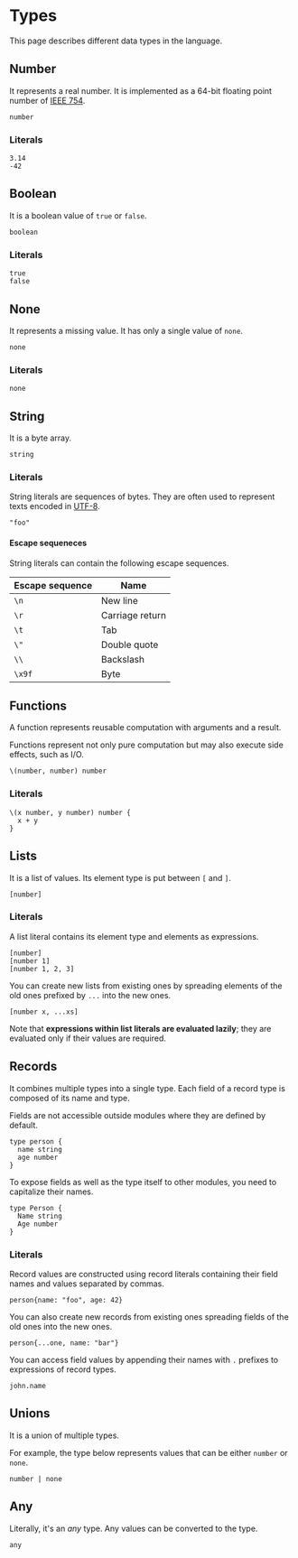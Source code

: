 # Types

This page describes different data types in the language.

## Number

It represents a real number. It is implemented as a 64-bit floating point number of [IEEE 754](https://en.wikipedia.org/wiki/Double-precision_floating-point_format).

```pen
number
```

### Literals

```pen
3.14
-42
```

## Boolean

It is a boolean value of `true` or `false`.

```pen
boolean
```

### Literals

```pen
true
false
```

## None

It represents a missing value. It has only a single value of `none`.

```pen
none
```

### Literals

```pen
none
```

## String

It is a byte array.

```pen
string
```

### Literals

String literals are sequences of bytes. They are often used to represent texts encoded in [UTF-8](https://en.wikipedia.org/wiki/UTF-8).

```pen
"foo"
```

#### Escape sequeneces

String literals can contain the following escape sequences.

| Escape sequence | Name            |
| --------------- | --------------- |
| `\n`            | New line        |
| `\r`            | Carriage return |
| `\t`            | Tab             |
| `\"`            | Double quote    |
| `\\`            | Backslash       |
| `\x9f`          | Byte            |

## Functions

A function represents reusable computation with arguments and a result.

Functions represent not only pure computation but may also execute side effects, such as I/O.

```pen
\(number, number) number
```

### Literals

```pen
\(x number, y number) number {
  x + y
}
```

## Lists

It is a list of values. Its element type is put between `[` and `]`.

```pen
[number]
```

### Literals

A list literal contains its element type and elements as expressions.

```pen
[number]
[number 1]
[number 1, 2, 3]
```

You can create new lists from existing ones by spreading elements of the old ones prefixed by `...` into the new ones.

```pen
[number x, ...xs]
```

Note that **expressions within list literals are evaluated lazily**; they are evaluated only if their values are required.

## Records

It combines multiple types into a single type. Each field of a record type is composed of its name and type.

Fields are not accessible outside modules where they are defined by default.

```pen
type person {
  name string
  age number
}
```

To expose fields as well as the type itself to other modules, you need to capitalize their names.

```pen
type Person {
  Name string
  Age number
}
```

### Literals

Record values are constructed using record literals containing their field names and values separated by commas.

```pen
person{name: "foo", age: 42}
```

You can also create new records from existing ones spreading fields of the old ones into the new ones.

```pen
person{...one, name: "bar"}
```

You can access field values by appending their names with `.` prefixes to expressions of record types.

```pen
john.name
```

## Unions

It is a union of multiple types.

For example, the type below represents values that can be either `number` or `none`.

```pen
number | none
```

## Any

Literally, it's an _any_ type. Any values can be converted to the type.

```pen
any
```
